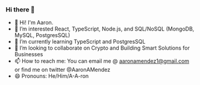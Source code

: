### Hi there 👋


<!-- **aaronamendez/aaronamendez** is a ✨ _special_ ✨ repository because its `README.md` (this file) appears on your GitHub profile. -->

- 👋 Hi! I'm Aaron.
- 🔭 I’m interested React, TypeScript, Node.js, and SQL/NoSQL (MongoDB, MySQL, PostgresSQL)
- 🌱 I’m currently learning TypeScript and PostgresSQL
- 👯 I’m looking to collaborate on Crypto and Building Smart Solutions for Businesses
- 📫 How to reach me: You can email me @ aaronamendez1@gmail.com or find me on twitter @AaronAMendez
- 😄 Pronouns: He/Him/A-A-ron


